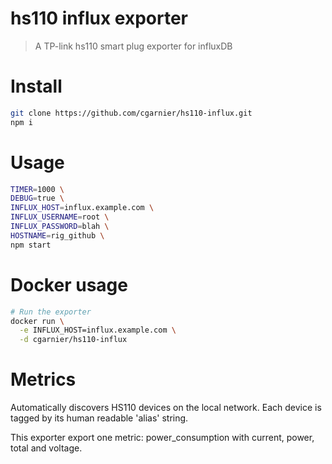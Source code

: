 # hs110 influx exporter

> A TP-link hs110 smart plug exporter for influxDB

# Install
```bash
git clone https://github.com/cgarnier/hs110-influx.git
npm i
```
# Usage

```bash
TIMER=1000 \
DEBUG=true \
INFLUX_HOST=influx.example.com \
INFLUX_USERNAME=root \
INFLUX_PASSWORD=blah \
HOSTNAME=rig_github \
npm start
```

# Docker usage

```bash
# Run the exporter
docker run \
  -e INFLUX_HOST=influx.example.com \
  -d cgarnier/hs110-influx

```

# Metrics

Automatically discovers HS110 devices on the local network. Each device is tagged by its human readable 'alias' string.

This exporter export one metric: power_consumption with current, power, total and voltage.
